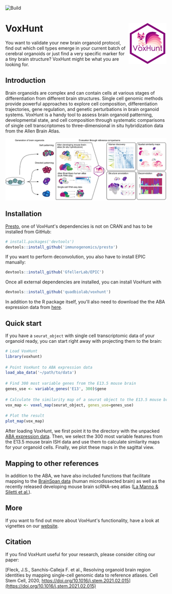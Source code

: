 ![Build](https://github.com/quadbiolab/voxhunt/workflows/R-build/badge.svg)

# VoxHunt <img src="man/figures/logo.png" align="right" width="120" />

You want to validate your new brain organoid protocol, find out which cell types emerge in your current batch of cerebral organoids or just find a very specific marker for a tiny brain structure? VoxHunt might be what you are looking for.


## Introduction

Brain organoids are complex and can contain cells at various stages of differentiation from different brain structures. Single cell genomic methods provide powerful approaches to explore cell composition, differentiation trajectories, gene regulation, and genetic perturbations in brain organoid systems. VoxHunt is a handy tool to assess brain organoid patterning, developmental state, and cell composition through systematic comparisons of single cell transcriptomes to three-dimensional in situ hybridization data from the Allen Brain Atlas.

<img src="man/figures/abstract.png" align="center" />


## Installation

[Presto](https://github.com/immunogenomics/presto), one of VoxHunt's dependencies is not on CRAN and has to be installed from GitHub:

```r
# install.packages('devtools')
devtools::install_github('immunogenomics/presto')
```

If you want to perform deconvolution, you also have to install EPIC manually:

```r
devtools::install_github('GfellerLab/EPIC')
```

Once all external dependencies are installed, you can install VoxHunt with
```r
devtools::install_github('quadbiolab/voxhunt')
```

In addition to the R package itself, you'll also need to download the the ABA expression data from [here](http://dx.doi.org/10.17632/g4xg38mwcn.2).

## Quick start

If you have a `seurat_object` with single cell transcriptomic data of your organoid ready, you can start right away with projecting them to the brain:

```r
# Load VoxHunt
library(voxhunt)

# Point VoxHunt to ABA expression data
load_aba_data('~/path/to/data')

# Find 300 most variable genes from the E13.5 mouse brain
genes_use <- variable_genes('E13', 300)$gene

# Calculate the similarity map of a seurat object to the E13.5 mouse brain
vox_map <- voxel_map(seurat_object, genes_use=genes_use)

# Plot the result
plot_map(vox_map)
```
After loading VoxHunt, we first point it to the directory with the unpacked [ABA expression data](http://dx.doi.org/10.17632/g4xg38mwcn.1). Then, we select the 300 most variable features from the E13.5 mouse brain ISH data and use them to calculate similarity maps for your organoid cells. Finally, we plot these maps in the sagittal view.

## Mapping to other references

In addition to the ABA, we have also included functions that facilitate mapping to the [BrainSpan data](https://www.brainspan.org/) (human microdissected brain) as well as the recently released developing mouse brain scRNA-seq atlas ([La Manno & Siletti et al.](https://www.biorxiv.org/content/10.1101/2020.07.02.184051v1)).

## More

If you want to find out more about VoxHunt's functionality, have a look at vignettes on our [website](https://quadbiolab.github.io/VoxHunt/index.html).

## Citation

If you find VoxHunt useful for your research, please consider citing our paper:

[Fleck, J.S., Sanchís-Calleja F. et al., Resolving organoid brain region identities by mapping single-cell genomic data to reference atlases. Cell Stem Cell, 2020, https://doi.org/10.1016/j.stem.2021.02.015](https://doi.org/10.1016/j.stem.2021.02.015)
